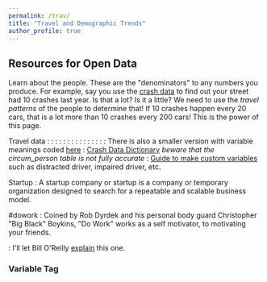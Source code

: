 ```yaml
---
permalink: /trav/
title: "Travel and Demographic Trends"
author_profile: true
---
```

## Resources for Open Data

Learn about the people. These are the "denominators" to any numbers you produce. For example, say you use the [crash data](https://dkt101.github.io/dkt101/markdown/) to find out your street had 10 crashes last year. Is that a lot? Is it a little? We need to use the _travel patterns_ of the people to determine that! If 10 crashes happen every 20 cars, that is a lot more than 10 crashes every 200 cars! This is the power of this page. 

Travel data
:   []()
:   []()
:   []()
:   []()
:   []()
:   []()
:   []()
:   []()
:   []()
:   []()
:   []()
:   []()
:   []()
:   []()
:   There is also a smaller version with variable meanings coded [here](https://drive.google.com/file/d/18pvz3Ax62l-Lq2-L9kg6pyYmmShWmKB_/view?usp=sharing)
:   [Crash Data Dictionary](https://opendata.maryland.gov/download/7xpx-5fte/application%2Fvnd.ms-excel) _beware that the circum_person table is not fully accurate_
:   [Guide to make custom variables](https://docs.google.com/document/d/1xPGsFjn665qHBwsYTYPGGF_R69Xu6wWwKNkjHnQfjFA/edit?usp=sharing) such as distracted driver, impaired driver, etc.

Startup
:   A startup company or startup is a company or temporary organization designed to search for a repeatable and scalable business model.

#dowork
:   Coined by Rob Dyrdek and his personal body guard Christopher "Big Black" Boykins, "Do Work" works as a self motivator, to motivating your friends.


:   I'll let Bill O'Reilly [explain](https://www.youtube.com/watch?v=O_HyZ5aW76c "We'll Do It Live") this one.


### Variable Tag
